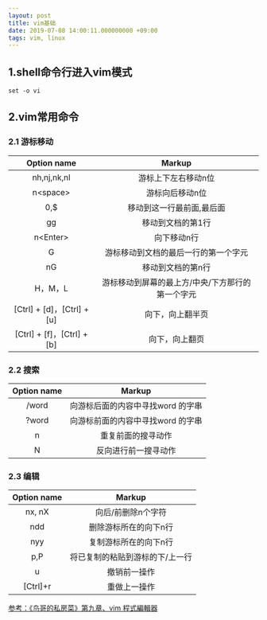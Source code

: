 ```yaml
---
layout: post
title: vim基础
date: 2019-07-08 14:00:11.000000000 +09:00
tags: vim, linux
---
```


## 1.shell命令行进入vim模式
```
set -o vi
```
## 2.vim常用命令

### 2.1 游标移动

|Option name               |           Markup      
|:--------------------:     |:------------------:     
|nh,nj,nk,nl               |游标上下左右移动n位         
|n\<space>                  |游标向后移动n位   
|0,$                     |移动到这一行最前面,最后面  
|gg     |移动到文档的第1行
|n\<Enter>|向下移动n行
|G       |游标移动到文档的最后一行的第一个字元
|nG	   |移动到文档的第n行
|H，M，L|游标移动到屏幕的最上方/中央/下方那行的第一个字元
|[Ctrl] + [d]，[Ctrl] + [u] | 向下，向上翻半页  
|[Ctrl] + [f]，[Ctrl] + [b] | 向下，向上翻页 

### 2.2 搜索

|Option name               |           Markup      
|:--------------------:     |:------------------: 
|/word	| 向游标后面的内容中寻找word 的字串
|?word	| 向游标前面的内容中寻找word 的字串
|n    |重复前面的搜寻动作
|N     |反向进行前一搜寻动作

### 2.3 编辑

|Option name               |           Markup      
|:--------------------:     |:------------------: 
|nx, nX	|向后/前删除n个字符
|ndd    |删除游标所在的向下n行
|nyy    |复制游标所在的向下n行
|p,P    |将已复制的粘贴到游标的下/上一行
|u    |撤销前一操作
|[Ctrl]+r|重做上一操作

[参考：《鸟哥的私房菜》第九章、vim 程式編輯器](http://linux.vbird.org/linux_basic/0310vi.php)





